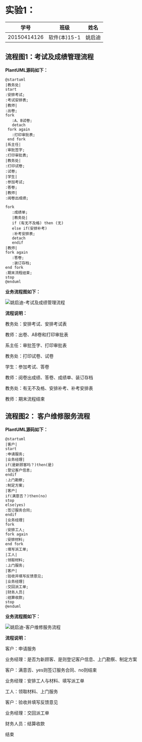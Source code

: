 # 实验1：
|学号|班级|姓名|
|:-------:|:-------------: | :----------:|
|20150414126|软件(本)15-1|姚启迪|

## 流程图1：考试及成绩管理流程

**PlantUML源码如下：**

``` flow1
@startuml
|教务处|
start
:安排考试;
:考试安排表;
|教师|
:出卷;
fork
   :A、B试卷;
   detach
 fork again
   :打印审批表;
 end fork
|系主任|
:审批签字;
:打印审批表;
|教务处|
:打印试卷;
:试卷;
|学生|
:参加考试;
:答卷;
|教师|
:阅卷出成绩;

fork
   :成绩单;
   |教务处|
   if (有无不及格) then (无)
   else if(安排补考)
   :补考安排表;
   detach
   endif
|教师|
fork again
   :答卷;
   :装订存档;
end fork
:期末流程结束;
stop
@enduml
```

**业务流程图如下：**

![姚启迪-考试及成绩管理流程](姚启迪-考试及成绩管理流程.png)

**流程说明：**

教务处：安排考试、安排考试表

教师：出卷、AB卷和打印审批表

系主任：审批签字、打印审批表

教务处：打印试卷、试卷

学生：参加考试、答卷

教师：阅卷出成绩、答卷、成绩单、装订存档

教务处：有无不及格、安排补考、补考安排表

教师：期末流程结束


## 流程图2： 客户维修服务流程

**PlantUML源码如下：**

``` flow2
@startuml
|客户|
start
:申请服务;
|业务经理|
if(是新顾客吗？)then(是)
:登记客户信息;
endif
:上门勘察;
:制定方案;
|客户|
if(满意否？)then(no)
stop
else(yes)
:签订服务合同;
endif
|业务经理|
fork
:安排工人;
fork again
:安排材料;
end fork
:填写派工单;
|工人|
:领取材料;
:上门服务;
|客户|
:验收并填写反馈意见;
|业务经理|
:交回派工单;
|财务人员|
:结算收款;
stop
@enduml
```

**业务流程图如下：**

![姚启迪-客户维修服务流程](姚启迪-客户维修服务流程.png)

**流程说明：**

客户：申请服务

业务经理：是否为新顾客、是则登记客户信息、上门勘察、制定方案

客户：满意否、yes则签订服务合同、no则结束

业务经理：安排工人与材料、填写派工单

工人：领取材料、上门服务

客户：验收并填写反馈意见

业务经理：交回派工单

财务人员：结算收款

结束